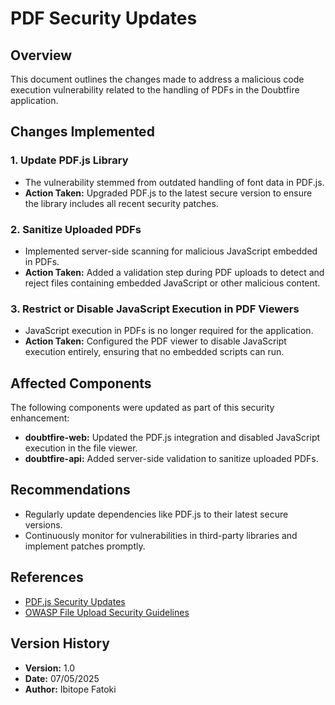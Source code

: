 # PDF Security Updates

## Overview
This document outlines the changes made to address a malicious code execution vulnerability related to the handling of PDFs in the Doubtfire application.

## Changes Implemented

### 1. Update PDF.js Library
- The vulnerability stemmed from outdated handling of font data in PDF.js.
- **Action Taken:** Upgraded PDF.js to the latest secure version to ensure the library includes all recent security patches.

### 2. Sanitize Uploaded PDFs
- Implemented server-side scanning for malicious JavaScript embedded in PDFs.
- **Action Taken:** Added a validation step during PDF uploads to detect and reject files containing embedded JavaScript or other malicious content.

### 3. Restrict or Disable JavaScript Execution in PDF Viewers
- JavaScript execution in PDFs is no longer required for the application.
- **Action Taken:** Configured the PDF viewer to disable JavaScript execution entirely, ensuring that no embedded scripts can run.

## Affected Components
The following components were updated as part of this security enhancement:
- **doubtfire-web:** Updated the PDF.js integration and disabled JavaScript execution in the file viewer.
- **doubtfire-api:** Added server-side validation to sanitize uploaded PDFs.

## Recommendations
- Regularly update dependencies like PDF.js to their latest secure versions.
- Continuously monitor for vulnerabilities in third-party libraries and implement patches promptly.

## References
- [PDF.js Security Updates](https://github.com/mozilla/pdf.js/releases)
- [OWASP File Upload Security Guidelines](https://owasp.org/www-community/vulnerabilities/Unrestricted_File_Upload)

## Version History
- **Version:** 1.0
- **Date:** 07/05/2025
- **Author:** Ibitope Fatoki
